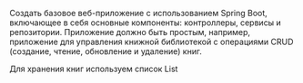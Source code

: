 Создать базовое веб-приложение с использованием Spring Boot, включающее в себя
основные компоненты: контроллеры, сервисы и репозитории. Приложение должно
быть простым, например, приложение для управления книжной библиотекой с
операциями CRUD (создание, чтение, обновление и удаление) книг.

Для хранения книг используем список List